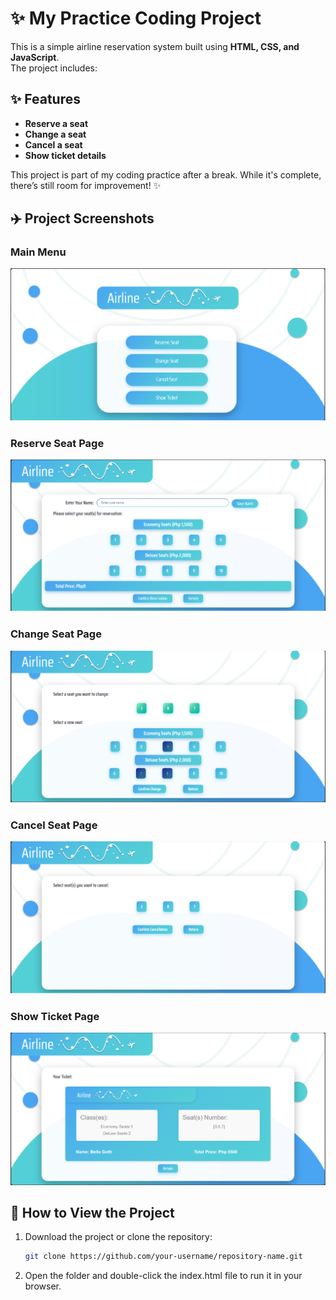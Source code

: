 # ✨ My Practice Coding Project

This is a simple airline reservation system built using **HTML, CSS, and JavaScript**.  
The project includes:

## ✨ Features
- **Reserve a seat**  
- **Change a seat**  
- **Cancel a seat**  
- **Show ticket details**  

This project is part of my coding practice after a break. While it's complete, there’s still room for improvement! ✨  

## ✈️ Project Screenshots

### Main Menu
![Main Menu](screenshots/Main%20Menu%20Output.png)

### Reserve Seat Page  
![Reserve Seat Page](screenshots/Reserve%20Seat%20Page%20Output.png)  

### Change Seat Page  
![Change Seat Page](screenshots/Change%20Seat%20Page%20Output.png)  

### Cancel Seat Page  
![Cancel Seat Page](screenshots/Cancel%20Seat%20Page%20Output.png) 

### Show Ticket Page  
![Show Ticket Page](screenshots/Show%20Ticket%20Page%20Output.png)  

## 🚀 How to View the Project

1. Download the project or clone the repository:
   ```bash
   git clone https://github.com/your-username/repository-name.git
   ```
2. Open the folder and double-click the index.html file to run it in your browser.
